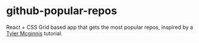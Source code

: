 # github-popular-repos

React + CSS Grid based app that gets the most popular repos, inspired by a [Tyler Mcginnis](https://tylermcginnis.com/) tutorial.
